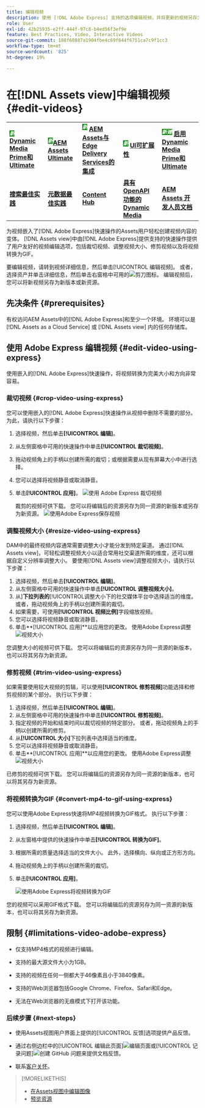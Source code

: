 ```yaml
---
title: 编辑视频
description: 使用 [!DNL Adobe Express] 支持的选项编辑视频，并将更新的视频另存为版本。
role: User
exl-id: 42b25935-e2ff-444f-97c8-b4ed56f3ef9e
feature: Best Practices, Video, Interactive Videos
source-git-commit: 188f60887a1904fbe4c69f644f6751ca7c9f1cc3
workflow-type: tm+mt
source-wordcount: '825'
ht-degree: 19%

---
```


# 在[!DNL Assets view]中编辑视频 {#edit-videos}

<table>
    <tr>
        <td>
            <sup style= "background-color:#008000; color:#FFFFFF; font-weight:bold"><i>新</i></sup> <a href="/help/assets/dynamic-media/dm-prime-ultimate.md"><b>Dynamic Media Prime和Ultimate</b></a>
        </td>
        <td>
            <sup style= "background-color:#008000; color:#FFFFFF; font-weight:bold"><i>新</i></sup><a href="/help/assets/assets-ultimate-overview.md"><b>AEM Assets Ultimate</b></a>
        </td>
        <td>
            <sup style= "background-color:#008000; color:#FFFFFF; font-weight:bold"><i>新</i></sup> <a href="/help/assets/integrate-aem-assets-edge-delivery-services.md"><b>AEM Assets与Edge Delivery Services的集成</b></a>
        </td>
        <td>
            <sup style= "background-color:#008000; color:#FFFFFF; font-weight:bold"><i>新</i></sup> <a href="/help/assets/aem-assets-view-ui-extensibility.md"><b>UI可扩展性</b></a>
        </td>
          <td>
            <sup style= "background-color:#008000; color:#FFFFFF; font-weight:bold"><i>新建</i></sup> <a href="/help/assets/dynamic-media/enable-dynamic-media-prime-and-ultimate.md"><b>启用Dynamic Media Prime和Ultimate</b></a>
        </td>
    </tr>
    <tr>
        <td>
            <a href="/help/assets/search-best-practices.md"><b>搜索最佳实践</b></a>
        </td>
        <td>
            <a href="/help/assets/metadata-best-practices.md"><b>元数据最佳实践</b></a>
        </td>
        <td>
            <a href="/help/assets/product-overview.md"><b>Content Hub</b></a>
        </td>
        <td>
            <a href="/help/assets/dynamic-media-open-apis-overview.md"><b>具有 OpenAPI 功能的 Dynamic Media</b></a>
        </td>
        <td>
            <a href="https://developer.adobe.com/experience-cloud/experience-manager-apis/"><b>AEM Assets 开发人员文档</b></a>
        </td>
    </tr>
</table>

为视频嵌入了[!DNL Adobe Express]快速操作的Assets用户轻松创建视频内容的变体。 [!DNL Assets view]中由[!DNL Adobe Express]提供支持的快速操作提供了用户友好的视频编辑选项，包括裁切视频、调整视频大小、修剪视频以及将视频转换为GIF。

要编辑视频，请转到视频详细信息，然后单击[!UICONTROL 编辑视频]。 或者，选择资产并单击详细信息，然后单击右窗格中可用的![剪刀](assets/do-not-localize/cut.svg)图标。 编辑视频后，您可以将新视频另存为新版本或新资源。

## 先决条件 {#prerequisites}

有权访问AEM Assets中的[!DNL Adobe Express]和至少一个环境。 环境可以是 [!DNL Assets as a Cloud Service] 或 [!DNL Assets view] 内的任何存储库。

## 使用 Adobe Express 编辑视频 {#edit-video-using-express}

使用嵌入的[!DNL Adobe Express]快速操作，将视频转换为完美大小和方向非常容易。

### 裁切视频 {#crop-video-using-express}

您可以使用嵌入的[!DNL Adobe Express]快速操作从视频中删除不需要的部分。 为此，请执行以下步骤：

1. 选择视频，然后单击&#x200B;**[!UICONTROL 编辑]**。
2. 从左侧窗格中可用的快速操作中单击&#x200B;**[!UICONTROL 裁切视频]**。
3. 拖动视频角上的手柄以创建所需的裁切；或根据需要从现有屏幕大小中进行选择。
4. 您可以选择将视频静音或取消静音。
5. 单击&#x200B;**[!UICONTROL 应用]**。
   ![使用 Adobe Express 裁切视频](assets/adobe-express-crop-video.png)

   裁剪的视频可供下载。 您可以将编辑后的资源另存为同一资源的新版本或另存为新资源。 ![使用Adobe Express保存视频](assets/adobe-express-save-video.png)

### 调整视频大小 {#resize-video-using-express}

DAM中的最终视频内容通常需要调整大小才能分发到特定渠道。 通过[!DNL Assets view]，可轻松调整视频大小以适合常用社交渠道所需的维度，还可以根据自定义分辨率调整大小。 要使用[!DNL Assets view]调整视频大小，请执行以下步骤：

1. 选择视频，然后单击&#x200B;**[!UICONTROL 编辑]**。
2. 从左侧窗格中可用的快速操作中单击&#x200B;**[!UICONTROL 调整视频大小]**。
3. 从&#x200B;]**下拉列表的**[!UICONTROL &#x200B;调整大小下的社交媒体平台中选择适当的维度。 或者，拖动视频角上的手柄以创建所需的裁切。
4. 如果需要，可使用&#x200B;**[!UICONTROL 视频比例]**&#x200B;字段缩放视频。
5. 您可以选择将视频静音或取消静音。
6. 单击&#x200B;**[!UICONTROL 应用]**以应用您的更改。
   使用Adobe Express调整![视频大小](assets/adobe-express-resize-video.png)

您调整大小的视频可供下载。 您可以将编辑后的资源另存为同一资源的新版本，也可以将其另存为新资源。

### 修剪视频 {#trim-video-using-express}

如果需要使用较大视频的剪辑，可以使用&#x200B;**[!UICONTROL 修剪视频]**&#x200B;功能选择和修剪视频的某个部分。 执行以下步骤：

1. 选择视频，然后单击&#x200B;**[!UICONTROL 编辑]**。
2. 从左侧窗格中可用的快速操作中单击&#x200B;**[!UICONTROL 修剪视频]**。
3. 指定视频的开始和结束时间以裁切视频的特定部分。 或者，拖动视频角上的手柄以创建所需的修剪。
4. 从&#x200B;**[!UICONTROL 大小]**&#x200B;下拉列表中选择适当的维度。
5. 您可以选择将视频静音或取消静音。
6. 单击&#x200B;**[!UICONTROL 应用]**以应用您的更改。
   使用Adobe Express调整![视频大小](assets/adobe-express-trim-video.png)

已修剪的视频可供下载。 您可以将编辑后的资源另存为同一资源的新版本，也可以将其另存为新资源。

### 将视频转换为GIF {#convert-mp4-to-gif-using-express}

您可以使用Adobe Express快速将MP4视频转换为GIF格式。 执行以下步骤：

1. 选择视频，然后单击&#x200B;**[!UICONTROL 编辑]**。
2. 从左窗格中提供的快速操作中单击&#x200B;**[!UICONTROL 转换为GIF]**。
3. 根据所需的质量选择适当的文件大小。 此外，选择横向、纵向或正方形方向。
4. 拖动视频角上的手柄以创建所需的裁切。
5. 单击&#x200B;**[!UICONTROL 应用]**。

   ![使用Adobe Express将视频转换为GIF](assets/adobe-express-convert-video-to-gif.png)

您的视频可以采用GIF格式下载。 您可以将编辑后的资源另存为同一资源的新版本，也可以将其另存为新资源。

## 限制 {#limitations-video-adobe-express}

* 仅支持MP4格式的视频进行编辑。

* 支持的最大源文件大小为1GB。

* 支持的视频在任何一侧都大于46像素且小于3840像素。

* 支持的Web浏览器包括Google Chrome、Firefox、Safari和Edge。

* 无法在Web浏览器的无痕模式下打开该功能。

### 后续步骤 {#next-steps}

* 使用Assets视图用户界面上提供的[!UICONTROL 反馈]选项提供产品反馈。

* 通过右侧边栏中的[!UICONTROL 编辑此页面]![编辑页面](assets/do-not-localize/edit-page.png)或[!UICONTROL 记录问题]![创建 GitHub 问题](assets/do-not-localize/github-issue.png)来提供文档反馈。

* 联系[客户关怀](https://experienceleague.adobe.com/?support-solution=General#support)。

>[!MORELIKETHIS]
>
>* [在Assets视图中编辑图像](edit-images-assets-view.md)
>* [预览资源](navigate-assets-view.md)
